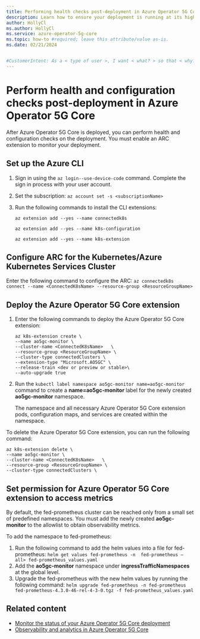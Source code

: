 ```yaml
---
title: Performing health checks post-deployment in Azure Operator 5G Core
description: Learn how to ensure your deployment is running at its highest capacity by performing health checks post-deployment.
author: HollyCl
ms.author: HollyCl
ms.service: azure-operator-5g-core
ms.topic: how-to #required; leave this attribute/value as-is.
ms.date: 02/21/2024


#CustomerIntent: As a < type of user >, I want < what? > so that < why? >.
---
```



# Perform health and configuration checks post-deployment in Azure Operator 5G Core

After Azure Operator 5G Core is deployed, you can perform health and configuration checks on the deployment. You must enable an ARC extension to monitor your deployment. 

## Set up the Azure CLI

1. Sign in using the `az login--use-device-code` command. Complete the sign in process with your user account.
1. Set the subscription: `az account set -s <subscriptionName>`
1. Run the following commands to install the CLI extensions:

   `az extension add --yes --name connectedk8s` 

    `az extension add --yes --name k8s-configuration` 
    
    `az extension add --yes --name k8s-extension`

## Configure ARC for the Kubernetes/Azure Kubernetes Services Cluster

Enter the following command to configure the ARC:
`az connectedk8s connect --name <ConnectedK8sName> --resource-group <ResourceGroupName>`

## Deploy the Azure Operator 5G Core extension

1. Enter the following commands to deploy the Azure Operator 5G Core extension:

    ```azurecli
    az k8s-extension create \ 
    --name ao5gc-monitor \ 
    --cluster-name <ConnectedK8sName>   \ 
    --resource-group <ResourceGroupName> \ 
    --cluster-type connectedClusters \ 
    --extension-type "Microsoft.AO5GC" \ 
    --release-train <dev or preview or stable>\ 
    --auto-upgrade true
    ```

2. Run the `kubectl label namespace ao5gc-monitor name=ao5gc-monitor` command to create a **name=ao5gc-monitor** label for the newly created **ao5gc-monitor** namespace.

    The namespace and all necessary Azure Operator 5G Core extension pods, configuration maps, and services are created within the namespace.  

To delete the Azure Operator 5G Core extension, you can run the following command:

```azurecli
az k8s-extension delete \ 
--name ao5gc-monitor \ 
--cluster-name <ConnectedK8sName>   \ 
--resource-group <ResourceGroupName> \ 
--cluster-type connectedClusters \
```

## Set permission for Azure Operator 5G Core extension to access metrics

By default, the fed-prometheus cluster can be reached only from a small set of predefined namespaces. You must add the newly created **ao5gc-monitor** to the allowlist to obtain observability metrics.

To add the namespace to fed-prometheus:

1. Run the following command to add the helm values into a file for fed-prometheus:
    `helm get values fed-prometheus -n  fed-prometheus –all> fed-prometheus_values.yaml`
2. Add the **ao5gc-monitor** namespace under **ingressTrafficNamespaces** at the global level.
1. Upgrade the fed-prometheus with the new helm values by running the following command:
    `helm upgrade fed-prometheus -n fed-prometheus fed-prometheus-4.3.0-46-rel-4-3-0.tgz -f fed-prometheus_values.yaml`

## Related content

- [Monitor the  status of your Azure Operator 5G Core deployment](how-to-monitor-deployment-status.md)
- [Observability and analytics in Azure Operator 5G Core](concept-observability-analytics.md)